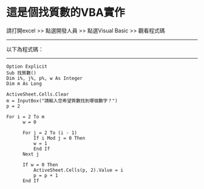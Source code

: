 # 這是個找質數的VBA實作
請打開excel >> 點選開發人員 >> 點選Visual Basic >> 觀看程式碼

---
以下為程式碼：

---

```VBA
Option Explicit  
Sub 找質數()  
Dim i%, j%, p%, w As Integer  
Dim m As Long  
  
ActiveSheet.Cells.Clear   
m = InputBox("請輸入您希望質數找到哪個數字？")  
p = 2  
   
For i = 2 To m  
      w = 0  
  
      For j = 2 To (i - 1)  
          If i Mod j = 0 Then  
          w = 1  
          End If  
      Next j  
      
      If w = 0 Then  
          ActiveSheet.Cells(p, 2).Value = i  
          p = p + 1  
      End If
```
